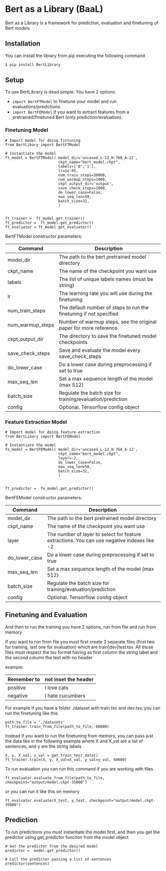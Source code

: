 # Bert as a Library (BaaL)
Bert as a Library is a framework for prediction, evaluation and finetuning of Bert models.

## Installation
You can install the library from pip executing the following command
```sh
$ pip install BertLibrary
```

## Setup
To use BertLibrary is dead simple. You have 2 options:
- `import BertFTModel` to finetune your model and run evaluations/predictions.
- `import BertFEModel` if you want to extract features from a pretrained/finetuned Bert (only prediction/evaluation).

### Finetuning Model
```
# Import model for doing fintuning
from BertLibary import BertFTModel

# Instantiate the model
ft_model = BertFTModel( model_dir='uncased_L-12_H-768_A-12',
                        ckpt_name="bert_model.ckpt",
                        labels=['0','1'],
                        lr=1e-05,
                        num_train_steps=30000,
                        num_warmup_steps=1000,
                        ckpt_output_dir='output',
                        save_check_steps=1000,
                        do_lower_case=False,
                        max_seq_len=50,
                        batch_size=32,
                        )


ft_trainer =  ft_model.get_trainer()
ft_predictor =  ft_model.get_predictor()
ft_evaluator = ft_model.get_evaluator()

```

BertFTModel constructor parameters:

| Command | Description |
| ------ | ------ |
| model_dir | The path to the bert pretrained model directory  |
| ckpt_name | The name of the checkpoint you want use |
| labels | The list of unique labels names (must be string) |
| lr | The learning rate you will use during the finetuning |
| num_train_steps | The default number of steps to run the finetuning if not specified |
| num_warmup_steps | Number of warmup steps, see the original paper for more reference |
| ckpt_output_dir | The directory to save the finetuned model checkpoints |
| save_check_steps | Save and evaluate the model every save_check_steps |
| do_lower_case | Do a lower case during preprocessing if set to true |
| max_seq_len | Set a max sequence length of the model (max 512) |
| batch_size | Regulate the batch size for training/evaluation/prediction |
| config | Optional. Tensorflow config object |


### Feature Extraction Model
```
# Import model for doing feature extraction
from BertLibary import BertFEModel

# Instantiate the model
fe_model = BertFEModel( model_dir='uncased_L-12_H-768_A-12',
                        ckpt_name="bert_model.ckpt",
                        layer=-2,
                        do_lower_case=False,
                        max_seq_len=50,
                        batch_size=32,
                        )


ft_predictor =  fe_model.get_predictor()
```

BertFEModel constructor parameters:

| Command | Description |
| ------ | ------ |
| model_dir | The path to the bert pretrained model directory  |
| ckpt_name | The name of the checkpoint you want use |
| layer | The number of layer to select for feature extractions. You can use negative indexes like -2 |
| do_lower_case | Do a lower case during preprocessing if set to true |
| max_seq_len | Set a max sequence length of the model (max 512) |
| batch_size | Regulate the batch size for training/evaluation/prediction |
| config | Optional. Tensorflow config object |

## Finetuning and Evaluation
And then to run the training you have 2 options, run from file and run from memory

If you want to run from file you must first create 3 separate files (first two for training, last one for evaluation) which are train|dev|test.tsv. All those files must respect the tsv format having as first column the string label and the second column the text
with no header

example:

| Remember to | not inset the header |
| ------ | ------ |
| positive | I love cats |
| negative | I hate cucumbers |

For example if you have a folder ./dataset with train.tsv and dev.tsv, you can run the finetuning like this
```
path_to_file = './datasets'
ft_trainer.train_from_file(path_to_file, 60000)
```

Instead if you want to run the finetuning from memory, you can pass just the data like in the following example where X and X_val are a list of sentences, and y are the string labels
```
X, y, X_val, y_val = get_train_test_data()
ft_trainer.train(X, y, X_val=X_val, y_val=y_val, 60000)
```

To run evaluation you can run this command if you are working with files
```
ft_evaluator.evaluate_from_file(path_to_file, checkpoint="output/model.ckpt-35000") 
```

or you can run it like this on memory
```
ft_evaluator.evaluate(X_test, y_test, checkpoint="output/model.ckpt-35000") 
```

## Prediction

To run predictions you must instantiate the model first, and then you get the predictor using get_predictor funciton from the model object
```
# Get the predictor from the desired model
predictor =  model.get_predictor()

# Call the predictor passing a list of sentences
predictor(sentences)
```
